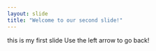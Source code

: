 ```yaml
---
layout: slide
title: "Welcome to our second slide!"
---
```

this is my first slide
Use the left arrow to go back!

